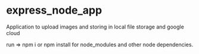 # express_node_app
Application to upload images and storing in local file storage and google cloud

run => npm i or npm install for node_modules and other node dependencies.
